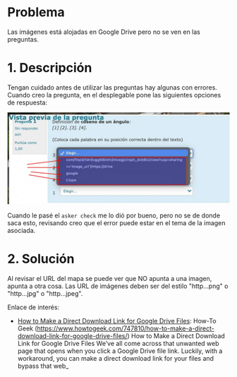 
# Problema

Las imágenes está alojadas en Google Drive pero no se ven en las preguntas.

# 1. Descripción

Tengan cuidado antes de utilizar las preguntas hay algunas con errores. Cuando creo la pregunta, en el desplegable pone las siguientes opciones de respuesta:

![](images/pregunta.jpg)

Cuando le pasé el `asker check` me lo dió por bueno, pero no se de donde saca esto,
revisando creo que el error puede estar en el tema de la imagen asociada.

# 2. Solución

Al revisar el URL del mapa se puede ver que NO apunta a una imagen, apunta a otra cosa. Las URL de imágenes deben ser del estilo "http...png" o "http...jpg" o "http...jpeg".

Enlace de interés:

* [How to Make a Direct Download Link for Google Drive Files](https://www.howtogeek.com/747810/how-to-make-a-direct-download-link-for-google-drive-files/): How-To Geek (https://www.howtogeek.com/747810/how-to-make-a-direct-download-link-for-google-drive-files/) How to Make a Direct Download Link for Google Drive Files
We’ve all come across that unwanted web page that opens when you click a Google Drive file link. Luckily, with a workaround, you can make a direct download link for your files and bypass that web_
